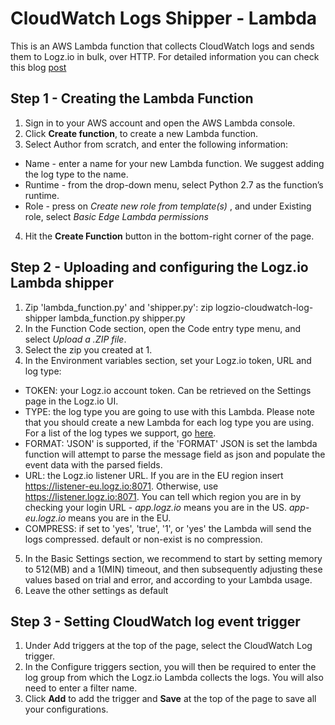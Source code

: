 # CloudWatch Logs Shipper - Lambda

This is an AWS Lambda function that collects CloudWatch logs and sends them to Logz.io in bulk, over HTTP.
For detailed information you can check this blog [post](https://logz.io/blog/cloudwatch-lambda-shipper/)

## Step 1 - Creating the Lambda Function

1. Sign in to your AWS account and open the AWS Lambda console.
2. Click **Create function**, to create a new Lambda function.
3. Select Author from scratch, and enter the following information:
  - Name -  enter a name for your new Lambda function. We suggest adding the log type to the name.
  - Runtime - from the drop-down menu, select Python 2.7 as the function’s runtime.
  - Role - press on *Create new role from template(s)* , and under Existing role, select *Basic Edge Lambda permissions*
4. Hit the **Create Function** button in the bottom-right corner of the page.

## Step 2 - Uploading and configuring the Logz.io Lambda shipper
1. Zip 'lambda_function.py' and 'shipper.py': zip logzio-cloudwatch-log-shipper lambda_function.py shipper.py
2. In the Function Code section, open the Code entry type menu, and select *Upload a .ZIP file*.
3. Select the zip you created at 1.
4. In the Environment variables section, set your Logz.io token, URL and log type:
  - TOKEN: your Logz.io account token. Can be retrieved on the Settings page in the Logz.io UI.
  - TYPE: the log type you are going to use with this Lambda. Please note that you should create a new Lambda for each log type you are using. For a list of the log types we support, go [here]. 
  - FORMAT: 'JSON' is supported, if the 'FORMAT' JSON is set the lambda function will attempt to parse the message field as json and populate the event data with the parsed fields.
  - URL: the Logz.io listener URL. If you are in the EU region insert https://listener-eu.logz.io:8071. Otherwise, use https://listener.logz.io:8071. You can tell which region you are in by checking your login URL - *app.logz.io* means you are in the US. *app-eu.logz.io* means you are in the EU.
  - COMPRESS: if set to 'yes', 'true', '1', or 'yes' the Lambda will send the logs compressed. default or non-exist is no compression.
5. In the Basic Settings section, we recommend to start by setting memory to 512(MB) and a 1(MIN) timeout, and then subsequently adjusting these values based on trial and error, and according to your Lambda usage.
6. Leave the other settings as default

## Step 3 - Setting CloudWatch log event trigger
1. Under Add triggers at the top of the page, select the CloudWatch Log trigger.
2. In the Configure triggers section, you will then be required to enter the log group from which the Logz.io Lambda collects the logs. You will also need to enter a filter name.
3. Click **Add** to add the trigger and **Save** at the top of the page to save all your configurations.

[here]: https://support.logz.io/hc/en-us/articles/210205985-Which-log-types-are-preconfigured-on-the-Logz-io-platform-
